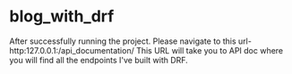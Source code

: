 # blog_with_drf
After successfully running the project. Please navigate to this url- http:127.0.0.1:<port-number>/api_documentation/
	This URL will take you to API doc where you will find all the endpoints I've built with DRF.